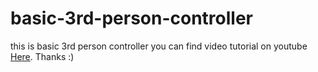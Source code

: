 # basic-3rd-person-controller
this is basic 3rd person controller you can find video tutorial on youtube [Here](https://www.youtube.com/@NexSilverCanCode).
Thanks :)
